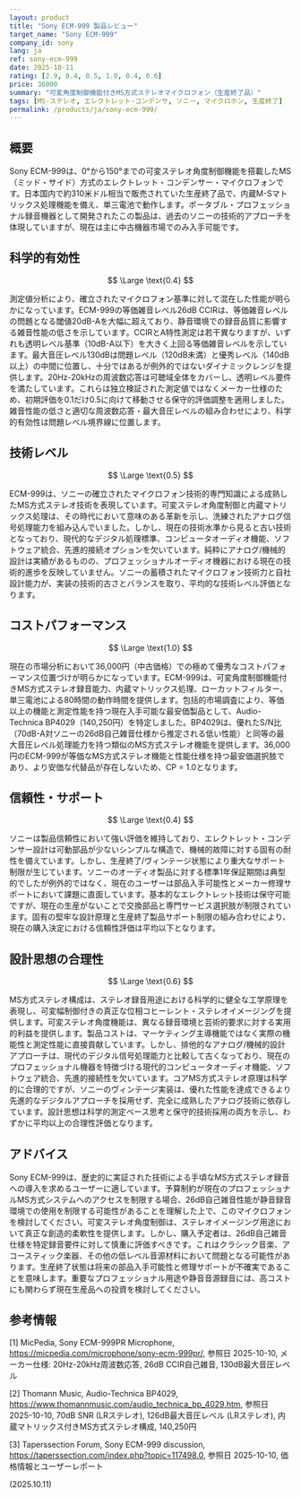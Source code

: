 ```yaml
---
layout: product
title: "Sony ECM-999 製品レビュー"
target_name: "Sony ECM-999"
company_id: sony
lang: ja
ref: sony-ecm-999
date: 2025-10-11
rating: [2.9, 0.4, 0.5, 1.0, 0.4, 0.6]
price: 36000
summary: "可変角度制御機能付きMS方式ステレオマイクロフォン（生産終了品）"
tags: [MS-ステレオ, エレクトレット-コンデンサ, ソニー, マイクロホン, 生産終了]
permalink: /products/ja/sony-ecm-999/
---
```

## 概要

Sony ECM-999は、0°から150°までの可変ステレオ角度制御機能を搭載したMS（ミッド・サイド）方式のエレクトレット・コンデンサー・マイクロフォンです。日本国内で約310米ドル相当で販売されていた生産終了品で、内蔵M-Sマトリックス処理機能を備え、単三電池で動作します。ポータブル・プロフェッショナル録音機器として開発されたこの製品は、過去のソニーの技術的アプローチを体現していますが、現在は主に中古機器市場でのみ入手可能です。

## 科学的有効性

$$ \Large \text{0.4} $$

測定値分析により、確立されたマイクロフォン基準に対して混在した性能が明らかになっています。ECM-999の等価雑音レベル26dB CCIRは、等価雑音レベルの問題となる閾値20dB-Aを大幅に超えており、静音環境での録音品質に影響する雑音性能の低さを示しています。CCIRとA特性測定は若干異なりますが、いずれも透明レベル基準（10dB-A以下）を大きく上回る等価雑音レベルを示しています。最大音圧レベル130dBは問題レベル（120dB未満）と優秀レベル（140dB以上）の中間に位置し、十分ではあるが例外的ではないダイナミックレンジを提供します。20Hz-20kHzの周波数応答は可聴域全体をカバーし、透明レベル要件を満たしています。これらは独立検証された測定値ではなくメーカー仕様のため、初期評価を0.1だけ0.5に向けて移動させる保守的評価調整を適用しました。雑音性能の低さと適切な周波数応答・最大音圧レベルの組み合わせにより、科学的有効性は問題レベル境界線に位置します。

## 技術レベル

$$ \Large \text{0.5} $$

ECM-999は、ソニーの確立されたマイクロフォン技術的専門知識による成熟したMS方式ステレオ技術を表現しています。可変ステレオ角度制御と内蔵マトリックス処理は、その時代において意味のある革新を示し、洗練されたアナログ信号処理能力を組み込んでいました。しかし、現在の技術水準から見ると古い技術となっており、現代的なデジタル処理標準、コンピュータオーディオ機能、ソフトウェア統合、先進的接続オプションを欠いています。純粋にアナログ/機械的設計は実績があるものの、プロフェッショナルオーディオ機器における現在の技術的進歩を反映していません。ソニーの蓄積されたマイクロフォン技術力と自社設計能力が、実装の技術的古さとバランスを取り、平均的な技術レベル評価となります。

## コストパフォーマンス

$$ \Large \text{1.0} $$

現在の市場分析において36,000円（中古価格）での極めて優秀なコストパフォーマンス位置づけが明らかになっています。ECM-999は、可変角度制御機能付きMS方式ステレオ録音能力、内蔵マトリックス処理、ローカットフィルター、単三電池による80時間の動作時間を提供します。包括的市場調査により、等価以上の機能と測定性能を持つ現在入手可能な最安価製品として、Audio-Technica BP4029（140,250円）を特定しました。BP4029は、優れたS/N比（70dB-A対ソニーの26dB自己雑音仕様から推定される低い性能）と同等の最大音圧レベル処理能力を持つ類似のMS方式ステレオ機能を提供します。36,000円のECM-999が等価なMS方式ステレオ機能と性能仕様を持つ最安価選択肢であり、より安価な代替品が存在しないため、CP = 1.0となります。

## 信頼性・サポート

$$ \Large \text{0.4} $$

ソニーは製品信頼性において強い評価を維持しており、エレクトレット・コンデンサー設計は可動部品が少ないシンプルな構造で、機械的故障に対する固有の耐性を備えています。しかし、生産終了/ヴィンテージ状態により重大なサポート制限が生じています。ソニーのオーディオ製品に対する標準1年保証期間は典型的でしたが例外的ではなく、現在のユーザーは部品入手可能性とメーカー修理サポートにおいて課題に直面しています。基本的なエレクトレット技術は保守可能ですが、現在の生産がないことで交換部品と専門サービス選択肢が制限されています。固有の堅牢な設計原理と生産終了製品サポート制限の組み合わせにより、現在の購入決定における信頼性評価は平均以下となります。

## 設計思想の合理性

$$ \Large \text{0.6} $$

MS方式ステレオ構成は、ステレオ録音用途における科学的に健全な工学原理を表現し、可変幅制御付きの真正な位相コヒーレント・ステレオイメージングを提供します。可変ステレオ角度機能は、異なる録音環境と芸術的要求に対する実用的利益を提供します。製品コストは、マーケティング主導機能ではなく実際の機能性と測定性能に直接貢献しています。しかし、排他的なアナログ/機械的設計アプローチは、現代のデジタル信号処理能力と比較して古くなっており、現在のプロフェッショナル機器を特徴づける現代的コンピュータオーディオ機能、ソフトウェア統合、先進的接続性を欠いています。コアMS方式ステレオ原理は科学的に合理的ですが、ソニーのヴィンテージ実装は、優れた性能を達成できるより先進的なデジタルアプローチを採用せず、完全に成熟したアナログ技術に依存しています。設計思想は科学的測定ベース思考と保守的技術採用の両方を示し、わずかに平均以上の合理性評価となります。

## アドバイス

Sony ECM-999は、歴史的に実証された技術による手頃なMS方式ステレオ録音への導入を求めるユーザーに適しています。予算制約が現在のプロフェッショナルMS方式システムへのアクセスを制限する場合、26dB自己雑音性能が静音録音環境での使用を制限する可能性があることを理解した上で、このマイクロフォンを検討してください。可変ステレオ角度制御は、ステレオイメージング用途において真正な創造的柔軟性を提供します。しかし、購入予定者は、26dB自己雑音仕様を特定録音要件に対して慎重に評価すべきです。これはクラシック音楽、アコースティック楽器、その他の低レベル音源材料において問題となる可能性があります。生産終了状態は将来の部品入手可能性と修理サポートが不確実であることを意味します。重要なプロフェッショナル用途や静音音源録音には、高コストにも関わらず現在生産品への投資を検討してください。

## 参考情報

[1] MicPedia, Sony ECM-999PR Microphone, https://micpedia.com/microphone/sony-ecm-999pr/, 参照日 2025-10-10, メーカー仕様: 20Hz-20kHz周波数応答, 26dB CCIR自己雑音, 130dB最大音圧レベル

[2] Thomann Music, Audio-Technica BP4029, https://www.thomannmusic.com/audio_technica_bp_4029.htm, 参照日 2025-10-10, 70dB SNR (LRステレオ), 126dB最大音圧レベル (LRステレオ), 内蔵マトリックス付きMS方式ステレオ構成, 140,250円

[3] Taperssection Forum, Sony ECM-999 discussion, https://taperssection.com/index.php?topic=117498.0, 参照日 2025-10-10, 価格情報とユーザーレポート

(2025.10.11)